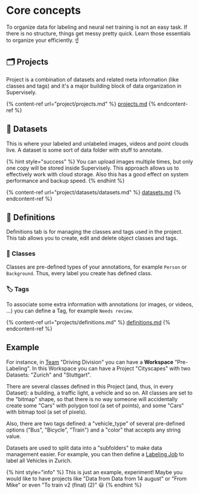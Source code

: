 # Core concepts

To organize data for labeling and neural net training is not an easy task. If there is no structure, things get messy pretty quick. Learn those essentials to organize your efficiently. ☝️

## 🗂️ Projects

Project is a combination of datasets and related meta information (like classes and tags) and it's a major building block of data organization in Supervisely.

{% content-ref url="project/projects.md" %}
[projects.md](project/projects.md)
{% endcontent-ref %}

## 📂 Datasets

This is where your labeled and unlabeled images, videos and point clouds live. A dataset is some sort of data folder with stuff to annotate.

{% hint style="success" %}
You can upload images multiple times, but only one copy will be stored inside Supervisely. This approach allows us to effectively work with cloud storage. Also this has a good effect on system performance and backup speed.
{% endhint %}

{% content-ref url="project/datasets/datasets.md" %}
[datasets.md](project/datasets/datasets.md)
{% endcontent-ref %}

## 📖 Definitions

Definitions tab is for managing the classes and tags used in the project. This tab allows you to create, edit and delete object classes and tags.

### 🎨 Classes

Classes are pre-defined types of your annotations, for example `Person` or `Background`. Thus, every label you create has defined class.

### 🏷️ Tags

To associate some extra information with annotations (or images, or videos, ...) you can define a Tag, for example `Needs review`.

{% content-ref url="projects/definitions.md" %}
[definitions.md](projects/definitions.md)
{% endcontent-ref %}

## Example

For instance, in [Team](../collaboration/teams.md) "Driving Division" you can have a **Workspace** "Pre-Labeling". In this Workspace you can have a Project "Cityscapes" with two Datasets: "Zurich" and "Stuttgart".

There are several classes defined in this Project (and, thus, in every Dataset): a building, a traffic light, a vehicle and so on. All classes are set to the "bitmap" shape, so that there is no way someone will accidentally create some "Cars" with polygon tool (a set of points), and some "Cars" with bitmap tool (a set of pixels).

Also, there are two tags defined: a "vehicle\_type" of several pre-defined options ("Bus", "Bicycle", "Train") and a "color" that accepts any string value.

Datasets are used to split data into a "subfolders" to make data management easier. For example, you can then define a [Labeling Job](../labeling/jobs/) to label all Vehicles in Zurich.

{% hint style="info" %}
This is just an example, experiment! Maybe you would like to have projects like "Data from Data from 14 august" or "From Mike" or even "To train v2 (final) (2)" 😃
{% endhint %}
